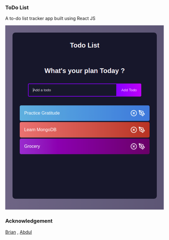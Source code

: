 ### ToDo List

A to-do list tracker app built using React JS 

![Figure](https://github.com/sreshu/ToDoApp/blob/main/demo/ToDoList.png)

### Acknowledgement

[Brian](https://github.com/briancodex/) , [Abdul](https://github.com/arkalim/)
